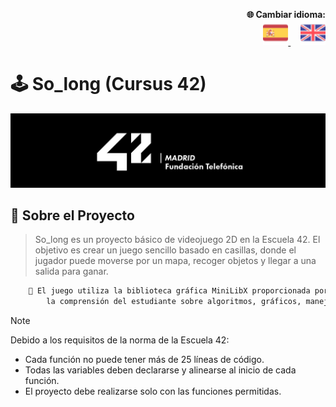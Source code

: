
<p align="end">
   <strong>🌐 Cambiar idioma:</strong><br>
   <a href="README.es.md">
    <img src="https://github.com/Nachopuerto95/multilang/blob/main/ES.png" alt="Español" width="40">
  </a>&nbsp;&nbsp;&nbsp;
  <a href="/README.md">
    <img src="https://github.com/Nachopuerto95/multilang/blob/main/EN.png" alt="English" width="40">
  </a>
</p>

<h1> 🕹️ So_long (Cursus 42)</h1>

<img src="https://github.com/Nachopuerto95/multilang/blob/main/42-Madrid%20-%20Edited.jpg">

## 📜 Sobre el Proyecto

> So_long es un proyecto básico de videojuego 2D en la Escuela 42. El objetivo es crear un juego sencillo
> basado en casillas, donde el jugador puede moverse por un mapa, recoger objetos y llegar a una salida para ganar.

```html
	🚀 El juego utiliza la biblioteca gráfica MiniLibX proporcionada por la escuela. El proyecto evalúa
    	la comprensión del estudiante sobre algoritmos, gráficos, manejo de entradas y gestión de memoria en C.
```

> [!NOTE]  
> Debido a los requisitos de la norma de la Escuela 42:
> * Cada función no puede tener más de 25 líneas de código.
> * Todas las variables deben declararse y alinearse al inicio de cada función.
> * El proyecto debe realizarse solo con las funciones permitidas.
<br>
